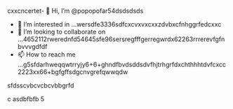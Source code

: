 cxxcncertet- 👋 Hi, I’m @popopofar54dsdsdsds
- 👀 I’m interested in ...wersdfe3336sdfcxcvxvxcxxzdvbxcfnhggrfedcxxc
- 💞️ I’m looking to collaborate on ...4652112rwerednfd54645sfe96sersregfffgerregwrdx62263rrrerevfgfnbvvvgdfdf
- 📫 How to reach me ...g5sfdarhweqqwtrryjy6+6+ghndfbvdsddsdvfhjtrhgrfdxchthhhtdvfcxcc
2223xx66+bgfgffsdgcnvgrefqwwqdw
<!---vxcvchghndsfffmbvsdvdsvdsdwwqjfhbvbvvb
popopofar/popopofar is a ✨ special ✨ repository because its `README.md` (this file) appears on your GitHub profile.ggfbf cvcxcxcxkhggg
You can click the Preview link to take a look at your changes.sdfdfsvbcvcvc
--->sfdsscvbcvcbcvbbgrfd
c
asdbfbfb
5
